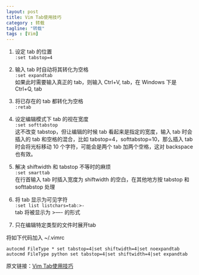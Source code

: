 ```yaml
---
layout: post
title: Vim Tab使用技巧
category : 转载
tagline: "转载"
tags : [Vim]
---
```

1. 设定 tab 的位置        
``:set tabstop=4``

2. 输入 tab 时自动将其转化为空格   
``:set expandtab``   
如果此时需要输入真正的 tab，则输入 Ctrl+V, tab，在 Windows 下是 Ctrl+Q, tab

3. 将已存在的 tab 都转化为空格   
``:retab``

4. 设定编辑模式下 tab 的视在宽度   
``:set softtabstop``   
这不改变 tabstop，但让编辑的时候 tab 看起来是指定的宽度，输入 tab 时会插入的 tab 和空格的混合，比如 tabstop=4，softtabstop=10，那么插入 tab 时会将光标移动 10 个字符，可能会是两个 tab 加两个空格，这对 backspace 也有效。

5. 解决 shiftwidth 和 tabstop 不等时的麻烦   
``:set smarttab``   
在行首输入 tab 时插入宽度为 shiftwidth 的空白，在其他地方按 tabstop 和 softtabstop 处理

6. 将 tab 显示为可见字符   
``:set list listchars=tab:>-``   
tab 将被显示为 >—- 的形式

7. 只在编辑特定类型的文件时展开tab  

将如下代码加入 ~/.vimrc

	autocmd FileType * set tabstop=4|set shiftwidth=4|set noexpandtab
	autocmd FileType python set tabstop=4|set shiftwidth=4|set expandtab

原文链接：[Vim Tab使用技巧](http://www.cnblogs.com/panliang188/archive/2010/04/20/1715836.html)